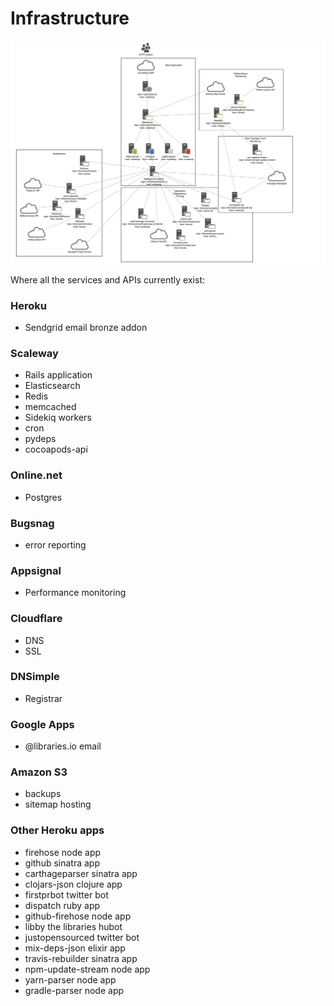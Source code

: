 # Infrastructure

![Overview of Libraries.io architecture](infrastructure.png "Libraries.io Architecture")

Where all the services and APIs currently exist:

### Heroku
- Sendgrid email bronze addon

### Scaleway
- Rails application
- Elasticsearch
- Redis
- memcached
- Sidekiq workers
- cron
- pydeps
- cocoapods-api

### Online.net
- Postgres

### Bugsnag
- error reporting

### Appsignal
- Performance monitoring

### Cloudflare
- DNS
- SSL

### DNSimple
- Registrar

### Google Apps
- @libraries.io email

### Amazon S3
- backups
- sitemap hosting

### Other Heroku apps
- firehose node app
- github sinatra app
- carthageparser sinatra app
- clojars-json clojure app
- firstprbot twitter bot
- dispatch ruby app
- github-firehose node app
- libby the libraries hubot
- justopensourced twitter bot
- mix-deps-json elixir app
- travis-rebuilder sinatra app
- npm-update-stream node app
- yarn-parser node app
- gradle-parser node app

